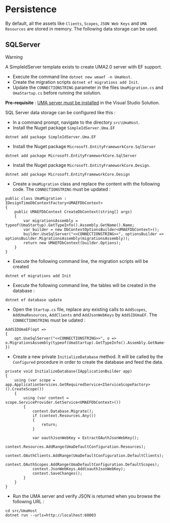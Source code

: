 # Persistence

By default, all the assets like `Clients`, `Scopes`, `JSON Web Keys` and `UMA Resources` are stored in memory. The following data storage can be used.

## SQLServer

> [!WARNING]
> A SimpleIdServer template exists to create UMA2.0 server with EF support.
> * Execute the command line `dotnet new umaef -n UmaHost`.
> * Create the migration scripts `dotnet ef migrations add Init`.
> * Update the `CONNECTIONSTRING` parameter in the files `UmaMigration.cs` and `UmaStartup.cs` before running the solution.

**Pre-requisite** : [UMA server must be installed](/documentation/uma20/installation.html) in the Visual Studio Solution.

SQL Server data storage can be configured like this :

* In a command prompt, navigate to the directory `src\UmaHost`.
* Install the Nuget package `SimpleIdServer.Uma.EF`

```
dotnet add package SimpleIdServer.Uma.EF
```

* Install the Nuget package `Microsoft.EntityFrameworkCore.SqlServer`

```
dotnet add package Microsoft.EntityFrameworkCore.SqlServer
```

* Install the Nuget package `Microsoft.EntityFrameworkCore.Design`.

```
dotnet add package Microsoft.EntityFrameworkCore.Design
```

* Create a `UmaMigration` class  and replace the content with the following code. The `CONNECTIONSTRING` must be updated :

```
public class UmaMigration : IDesignTimeDbContextFactory<UMAEFDbContext>
{
    public UMAEFDbContext CreateDbContext(string[] args)
    {
        var migrationsAssembly = typeof(UmaStartup).GetTypeInfo().Assembly.GetName().Name;
        var builder = new DbContextOptionsBuilder<UMAEFDbContext>();
        builder.UseSqlServer("<<CONNECTIONSTRING>>", optionsBuilder => optionsBuilder.MigrationsAssembly(migrationsAssembly));
        return new UMAEFDbContext(builder.Options);
    }
}
```

* Execute the following command line, the migration scripts will be created

```
dotnet ef migrations add Init
```

* Execute the following command line, the tables will be created in the database :

```
dotnet ef database update
```

* Open the `Startup.cs` file, replace any existing calls to `AddScopes`, `AddUmaResources`, `AddClients` and `AddJsonWebKeys` by `AddSIDUmaEF`. The `CONNECTIONSTRING` must be udated :

```
AddSIDUmaEF(opt =>
{
    opt.UseSqlServer("<<CONNECTIONSTRING>>", o => o.MigrationsAssembly(typeof(UmaStartup).GetTypeInfo().Assembly.GetName().Name));
})
```

* Create a new private `InitializeDatabase` method. It will be called by the `Configured` procedure in order to create the database and feed the data. 

```
private void InitializeDatabase(IApplicationBuilder app)
{
    using (var scope = app.ApplicationServices.GetRequiredService<IServiceScopeFactory>().CreateScope())
    {
        using (var context = scope.ServiceProvider.GetService<UMAEFDbContext>())
        {
            context.Database.Migrate();
            if (context.Resources.Any())
            {
                return;
            }

            var oauthJsonWebKey = ExtractOAuthJsonWebKey();
            context.Resources.AddRange(UmaDefaultConfiguration.Resources);
            context.OAuthClients.AddRange(UmaDefaultConfiguration.DefaultClients);
            context.OAuthScopes.AddRange(UmaDefaultConfiguration.DefaultScopes);
            context.JsonWebKeys.Add(oauthJsonWebKey);
            context.SaveChanges();
        }
    }
}
```

* Run the UMA server and verify JSON is returned when you browse the following URL :

```
cd src/UmaHost
dotnet run --urls=http://localhost:60003
```

